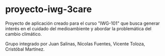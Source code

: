 # proyecto-iwg-3care
Proyecto de aplicación creado para el curso "IWG-101" que busca generar interés en el cuidado del medioambiente y abordar la problemática del cambio climático.

Grupo integrado por Juan Salinas, Nicolas Fuentes, Vicente Toloza, Cristóbal Martínez.
